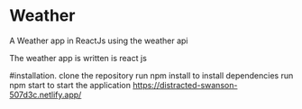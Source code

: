 # Weather
A Weather app in ReactJs using the weather api

The weather app is written is react js

#installation.
clone the repository
run npm install to install dependencies
run npm start to start the application
https://distracted-swanson-507d3c.netlify.app/

